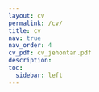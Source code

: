 ```yaml
---
layout: cv
permalink: /cv/
title: cv
nav: true
nav_order: 4
cv_pdf: cv_jehontan.pdf
description: 
toc:
  sidebar: left
---
```

